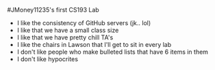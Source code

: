 #JMoney11235's first CS193 Lab


- I like the consistency of GitHub servers (jk.. lol)
- I like that we have a small class size
- I like that we have pretty chill TA's
- I like the chairs in Lawson that I'll get to sit in every lab
- I don't like people who make bulleted lists that have 6 items in them
- I don't like hypocrites
